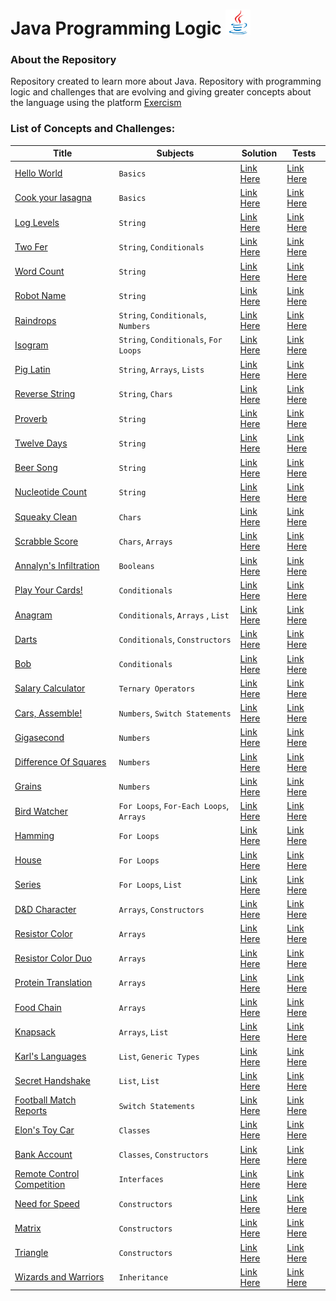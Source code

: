 # Java Programming Logic <img src="https://raw.githubusercontent.com/devicons/devicon/master/icons/java/java-original.svg" alt="java" width="40" height="40"/>

### About the Repository

Repository created to learn more about Java. Repository with programming logic and challenges that are evolving and 
giving greater concepts about the language using the platform [Exercism](https://exercism.org/) 

### List of Concepts and Challenges:

| Title                                                                                                             | Subjects                                | Solution                                                                                                                             | Tests                                                                                                                                            |
|-------------------------------------------------------------------------------------------------------------------|-----------------------------------------|--------------------------------------------------------------------------------------------------------------------------------------|--------------------------------------------------------------------------------------------------------------------------------------------------|
| [Hello World](https://github.com/CleuJunior/Java-Programming/tree/main/hello-world)                               | `Basics`                                | [Link Here](https://github.com/CleuJunior/Java-Programming/blob/main/hello-world/src/main/java/Greeter.java)                         | [Link Here](https://github.com/CleuJunior/Java-Programming/blob/main/hello-world/src/test/java/GreeterTest.java)                                 |
| [Cook your lasagna](https://github.com/CleuJunior/Java-Programming/tree/main/lasagna)                             | `Basics`                                | [Link Here](https://github.com/CleuJunior/Java-Programming/blob/main/lasagna/src/main/java/Lasagna.java)                             | [Link Here](https://github.com/CleuJunior/Java-Programming/blob/main/lasagna/src/test/java/LasagnaTest.java)                                     |
| [Log Levels](https://github.com/CleuJunior/Java-Programming/tree/main/log-levels)                                 | `String`                                | [Link Here](https://github.com/CleuJunior/Java-Programming/blob/main/log-levels/src/main/java/LogLevels.java)                        | [Link Here](https://github.com/CleuJunior/Java-Programming/blob/main/log-levels/src/test/java/LogLevelsTest.java)                                |
| [Two Fer](https://github.com/CleuJunior/Java-Programming/tree/main/two-fer)                                       | `String`, `Conditionals`                | [Link Here](https://github.com/CleuJunior/Java-Programming/blob/main/two-fer/src/main/java/Twofer.java)                              | [Link Here](https://github.com/CleuJunior/Java-Programming/blob/main/two-fer/src/test/java/TwoferTest.java)                                      |
| [Word Count](https://github.com/CleuJunior/Java-Programming/tree/main/word-count)                                 | `String`                                | [Link Here](https://github.com/CleuJunior/Java-Programming/blob/main/word-count/src/main/java/WordCount.java)                        | [Link Here](https://github.com/CleuJunior/Java-Programming/blob/main/word-count/src/test/java/WordCountTest.java)                                |
| [Robot Name](https://github.com/CleuJunior/Java-Programming/tree/main/robot-name)                                 | `String`                                | [Link Here](https://github.com/CleuJunior/Java-Programming/blob/main/robot-name/src/main/java/Robot.java)                            | [Link Here](https://github.com/CleuJunior/Java-Programming/blob/main/robot-name/src/test/java/RobotTest.java)                                    |
| [Raindrops](https://github.com/CleuJunior/Java-Programming/tree/main/raindrops)                                   | `String`, `Conditionals`, `Numbers`     | [Link Here](https://github.com/CleuJunior/Java-Programming/blob/main/raindrops/src/main/java/RaindropConverter.java)                 | [Link Here](https://github.com/CleuJunior/Java-Programming/blob/main/raindrops/src/test/java/RaindropConverterTest.java)                         |
| [Isogram](https://github.com/CleuJunior/Java-Programming/tree/main/isogram)                                       | `String`, `Conditionals`, `For Loops`   | [Link Here](https://github.com/CleuJunior/Java-Programming/blob/main/isogram/src/main/java/IsogramChecker.java)                      | [Link Here](https://github.com/CleuJunior/Java-Programming/blob/main/isogram/src/test/java/IsogramCheckerTest.java)                              |
| [Pig Latin](https://github.com/CleuJunior/Java-Programming/tree/main/isogram)                                     | `String`, `Arrays`, `Lists`             | [Link Here](https://github.com/CleuJunior/Java-Programming/blob/main/isogram/src/main/java/IsogramChecker.java)                      | [Link Here](https://github.com/CleuJunior/Java-Programming/blob/main/isogram/src/test/java/IsogramCheckerTest.java)                              |
| [Reverse String  ](https://github.com/CleuJunior/Java-Programming/tree/main/reverse-string)                       | `String`, `Chars`                       | [Link Here](https://github.com/CleuJunior/Java-Programming/tree/main/reverse-string/src/main/java)                                   | [Link Here](https://github.com/CleuJunior/Java-Programming/tree/main/reverse-string/src/test/java)                                               |
| [Proverb](https://github.com/CleuJunior/Java-Programming/tree/main/proverb)                                       | `String`                                | [Link Here](https://github.com/CleuJunior/Java-Programming/blob/main/proverb/src/main/java/Proverb.java)                             | [Link Here](https://github.com/CleuJunior/Java-Programming/blob/main/proverb/src/test/java/ProverbTest.java)                                     |
| [Twelve Days](https://github.com/CleuJunior/Java-Programming/tree/main/twelve-days)                               | `String`                                | [Link Here](https://github.com/CleuJunior/Java-Programming/tree/main/twelve-days/src/main/java)                                      | [Link Here](https://github.com/CleuJunior/Java-Programming/tree/main/twelve-days/src/test/java)                                                  |
| [Beer Song](https://github.com/CleuJunior/Java-Programming/tree/main/beer-song)                                   | `String`                                | [Link Here](https://github.com/CleuJunior/Java-Programming/blob/main/beer-song/src/main/java/BeerSong.java)                          | [Link Here](https://github.com/CleuJunior/Java-Programming/blob/main/beer-song/src/test/java/BeerSongTest.java)                                  |
| [Nucleotide Count](https://github.com/CleuJunior/Java-Programming/tree/main/nucleotide-count)                     | `String`                                | [Link Here](https://github.com/CleuJunior/Java-Programming/blob/main/nucleotide-count/src/main/java/NucleotideCounter.java)          | [Link Here](https://github.com/CleuJunior/Java-Programming/blob/main/nucleotide-count/src/test/java/NucleotideCounterTest.java)                  |
| [Squeaky Clean](https://github.com/CleuJunior/Java-Programming/tree/main/squeaky-clean)                           | `Chars`                                 | [Link Here](https://github.com/CleuJunior/Java-Programming/blob/main/squeaky-clean/src/main/java/SqueakyClean.java)                  | [Link Here](https://github.com/CleuJunior/Java-Programming/blob/main/squeaky-clean/src/test/java/SqueakyCleanTest.java)                          |
| [Scrabble Score](https://github.com/CleuJunior/Java-Programming/tree/main/scrabble-score)                         | `Chars`,  `Arrays`                      | [Link Here](https://github.com/CleuJunior/Java-Programming/blob/main/scrabble-score/src/main/java/Scrabble.java)                     | [Link Here](https://github.com/CleuJunior/Java-Programming/blob/main/scrabble-score/src/test/java/ScrabbleScoreTest.java)                        |
| [Annalyn's Infiltration](https://github.com/CleuJunior/Java-Programming/tree/main/annalyns-infiltration)          | `Booleans`                              | [Link Here](https://github.com/CleuJunior/Java-Programming/blob/main/annalyns-infiltration/src/main/java/AnnalynsInfiltration.java)  | [Link Here](https://github.com/CleuJunior/Java-Programming/blob/main/annalyns-infiltration/src/test/java/AnnalynsInfiltrationTest.java)          |
| [Play Your Cards!](https://github.com/CleuJunior/Java-Programming/tree/main/blackjack)                            | `Conditionals`                          | [Link Here](https://github.com/CleuJunior/Java-Programming/blob/main/blackjack/src/main/java/Blackjack.java)                         | [Link Here](https://github.com/CleuJunior/Java-Programming/blob/main/blackjack/src/test/java/BlackjackTest.java)                                 |
| [Anagram](https://github.com/CleuJunior/Java-Programming/tree/main/anagram)                                       | `Conditionals`, `Arrays`  , `List`      | [Link Here](https://github.com/CleuJunior/Java-Programming/blob/main/anagram/src/main/java/Anagram.java)                             | [Link Here](https://github.com/CleuJunior/Java-Programming/blob/main/anagram/src/test/java/AnagramTest.java)                                     |
| [Darts](https://github.com/CleuJunior/Java-Programming/tree/main/darts)                                           | `Conditionals`, `Constructors`          | [Link Here](https://github.com/CleuJunior/Java-Programming/blob/main/darts/src/main/java/Darts.java)                                 | [Link Here](https://github.com/CleuJunior/Java-Programming/blob/main/darts/src/test/java/DartsTest.java)                                         |
| [Bob](https://github.com/CleuJunior/Java-Programming/tree/main/bob)                                               | `Conditionals`                          | [Link Here](https://github.com/CleuJunior/Java-Programming/blob/main/bob/src/main/java/Bob.java)                                     | [Link Here](https://github.com/CleuJunior/Java-Programming/blob/main/bob/src/test/java/BobTest.java)                                             |
| [Salary Calculator](https://github.com/CleuJunior/Java-Programming/tree/main/salary-calculator)                   | `Ternary Operators`                     | [Link Here](https://github.com/CleuJunior/Java-Programming/blob/main/salary-calculator/src/main/java/SalaryCalculator.java)          | [Link Here](https://github.com/CleuJunior/Java-Programming/blob/main/salary-calculator/src/test/java/SalaryCalculatorTest.java)                  |
| [Cars, Assemble!](https://github.com/CleuJunior/Java-Programming/tree/main/cars-assemble)                         | `Numbers`, `Switch Statements`          | [Link Here](https://github.com/CleuJunior/Java-Programming/blob/main/cars-assemble/src/main/java/CarsAssemble.java)                  | [Link Here](https://github.com/CleuJunior/Java-Programming/blob/main/cars-assemble/src/test/java/CarsAssembleTest.java)                          |
| [Gigasecond](https://github.com/CleuJunior/Java-Programming/tree/main/gigasecond)                                 | `Numbers`                               | [Link Here](https://github.com/CleuJunior/Java-Programming/blob/main/gigasecond/src/main/java/Gigasecond.java)                       | [Link Here](https://github.com/CleuJunior/Java-Programming/blob/main/gigasecond/src/test/java/GigasecondTest.java)                               |
| [Difference Of Squares](https://github.com/CleuJunior/Java-Programming/tree/main/difference-of-squares)           | `Numbers`                               | [Link Here](https://github.com/CleuJunior/Java-Programming/tree/main/difference-of-squares)                                          | [Link Here](https://github.com/CleuJunior/Java-Programming/blob/main/difference-of-squares/src/test/java/DifferenceOfSquaresCalculatorTest.java) |
| [Grains](https://github.com/CleuJunior/Java-Programming/tree/main/grains)                                         | `Numbers`                               | [Link Here](https://github.com/CleuJunior/Java-Programming/blob/main/grains/src/main/java/Grains.java)                               | [Link Here](https://github.com/CleuJunior/Java-Programming/blob/main/grains/src/test/java/GrainsTest.java)                                       |
| [Bird Watcher](https://github.com/CleuJunior/Java-Programming/tree/main/bird-watcher)                             | `For Loops`, `For-Each Loops`, `Arrays` | [Link Here](https://github.com/CleuJunior/Java-Programming/blob/main/bird-watcher/src/main/java/BirdWatcher.java)                    | [Link Here](https://github.com/CleuJunior/Java-Programming/blob/main/bird-watcher/src/test/java/BirdWatcherTest.java)                            |
| [Hamming](https://github.com/CleuJunior/Java-Programming/tree/main/hamming)                                       | `For Loops`                             | [Link Here](https://github.com/CleuJunior/Java-Programming/blob/main/hamming/src/main/java/Hamming.java)                             | [Link Here](https://github.com/CleuJunior/Java-Programming/blob/main/hamming/src/test/java/HammingTest.java)                                     |
| [House](https://github.com/CleuJunior/Java-Programming/tree/main/house)                                           | `For Loops`                             | [Link Here](https://github.com/CleuJunior/Java-Programming/blob/main/house/src/main/java/House.java)                                 | [Link Here](https://github.com/CleuJunior/Java-Programming/blob/main/house/src/test/java/HouseTest.java)                                         |
| [Series](https://github.com/CleuJunior/Java-Programming/tree/main/series)                                         | `For Loops`, `List`                     | [Link Here](https://github.com/CleuJunior/Java-Programming/blob/main/series/src/main/java/Series.java)                               | [Link Here](https://github.com/CleuJunior/Java-Programming/blob/main/series/src/test/java/SeriesTest.java)                                       |
| [D&D Character](https://github.com/CleuJunior/Java-Programming/tree/main/dnd-character)                           | `Arrays`, `Constructors`                | [Link Here](https://github.com/CleuJunior/Java-Programming/blob/main/dnd-character/src/main/java/DnDCharacter.java)                  | [Link Here](https://github.com/CleuJunior/Java-Programming/blob/main/dnd-character/src/test/java/DnDCharacterTest.java)                          |
| [Resistor Color](https://github.com/CleuJunior/Java-Programming/tree/main/resistor-color)                         | `Arrays`                                | [Link Here](https://github.com/CleuJunior/Java-Programming/blob/main/resistor-color/src/main/java/ResistorColor.java)                | [Link Here](https://github.com/CleuJunior/Java-Programming/blob/main/resistor-color/src/test/java/ResistorColorTest.java)                        |
| [Resistor Color Duo](https://github.com/CleuJunior/Java-Programming/tree/main/resistor-color-duo)                 | `Arrays`                                | [Link Here](https://github.com/CleuJunior/Java-Programming/blob/main/resistor-color-duo/src/main/java/ResistorColorDuo.java)         | [Link Here](https://github.com/CleuJunior/Java-Programming/blob/main/resistor-color-duo/src/test/java/ResistorColorDuoTest.java)                 |
| [Protein Translation](https://github.com/CleuJunior/Java-Programming/tree/main/protein-translation)               | `Arrays`                                | [Link Here](https://github.com/CleuJunior/Java-Programming/blob/main/protein-translation/src/main/java/ProteinTranslator.java)       | [Link Here](https://github.com/CleuJunior/Java-Programming/blob/main/protein-translation/src/test/java/ProteinTranslatorTest.java)               |
| [Food Chain](https://github.com/CleuJunior/Java-Programming/tree/main/food-chain)                                 | `Arrays`                                | [Link Here](https://github.com/CleuJunior/Java-Programming/blob/main/food-chain/src/main/java/FoodChain.java)                        | [Link Here](https://github.com/CleuJunior/Java-Programming/blob/main/food-chain/src/test/java/FoodChainTest.java)                                |
| [Knapsack](https://github.com/CleuJunior/Java-Programming/tree/main/knapsack)                                     | `Arrays`, `List`                        | [Link Here](https://github.com/CleuJunior/Java-Programming/blob/main/knapsack/src/main/java/Knapsack.java)                           | [Link Here](https://github.com/CleuJunior/Java-Programming/blob/main/knapsack/src/test/java/KnapsackTest.java)                                   |
| [Karl's Languages](https://github.com/CleuJunior/Java-Programming/tree/main/karls-languages)                      | `List`, `Generic Types`                 | [Link Here](https://github.com/CleuJunior/Java-Programming/blob/main/karls-languages/src/main/java/LanguageList.java)                | [Link Here](https://github.com/CleuJunior/Java-Programming/blob/main/karls-languages/src/test/java/LanguageListTest.java)                        |
| [Secret Handshake](https://github.com/CleuJunior/Java-Programming/tree/main/secret-handshake)                     | `List`, `List`                          | [Link Here](https://github.com/CleuJunior/Java-Programming/blob/main/secret-handshake/src/main/java/HandshakeCalculator.java)        | [Link Here](https://github.com/CleuJunior/Java-Programming/blob/main/secret-handshake/src/test/java/HandshakeCalculatorTest.java)                |
| [Football Match Reports](https://github.com/CleuJunior/Java-Programming/tree/main/football-match-reports)         | `Switch Statements`                     | [Link Here](https://github.com/CleuJunior/Java-Programming/blob/main/football-match-reports/src/main/java/FootballMatchReports.java) | [Link Here](https://github.com/CleuJunior/Java-Programming/blob/main/football-match-reports/src/test/java/FootballMatchReportsTest.java)         |
| [Elon's Toy Car](https://github.com/CleuJunior/Java-Programming/tree/main/elons-toy-car)                          | `Classes`                               | [Link Here](https://github.com/CleuJunior/Java-Programming/blob/main/elons-toy-car/src/main/java/ElonsToyCar.java)                   | [Link Here](https://github.com/CleuJunior/Java-Programming/blob/main/elons-toy-car/src/test/java/ElonsToyCarTest.java)                           |
| [Bank Account](https://github.com/CleuJunior/Java-Programming/tree/main/bank-account)                             | `Classes`,  `Constructors`              | [Link Here](https://github.com/CleuJunior/Java-Programming/blob/main/bank-account/src/main/java/BankAccount.java)                    | [Link Here](https://github.com/CleuJunior/Java-Programming/blob/main/bank-account/src/test/java/BankAccountTest.java)                            |
| [Remote Control Competition](https://github.com/CleuJunior/Java-Programming/tree/main/remote-control-competition) | `Interfaces`                            | [Link Here](https://github.com/CleuJunior/Java-Programming/tree/main/remote-control-competition/src/main/java)                       | [Link Here](https://github.com/CleuJunior/Java-Programming/blob/main/remote-control-competition/src/test/java/RemoteControlCarTest.java)         |
| [Need for Speed](https://github.com/CleuJunior/Java-Programming/tree/main/need-for-speed)                         | `Constructors`                          | [Link Here](https://github.com/CleuJunior/Java-Programming/blob/main/need-for-speed/src/main/java/NeedForSpeed.java)                 | [Link Here](https://github.com/CleuJunior/Java-Programming/blob/main/need-for-speed/src/test/java/NeedForSpeedTest.java)                         |
| [Matrix](https://github.com/CleuJunior/Java-Programming/tree/main/matrix)                                         | `Constructors`                          | [Link Here](https://github.com/CleuJunior/Java-Programming/blob/main/matrix/src/main/java/Matrix.java)                               | [Link Here](https://github.com/CleuJunior/Java-Programming/blob/main/matrix/src/test/java/MatrixTest.java)                                       |
| [Triangle](https://github.com/CleuJunior/Java-Programming/tree/main/triangle)                                     | `Constructors`                          | [Link Here](https://github.com/CleuJunior/Java-Programming/blob/main/triangle/src/main/java/Triangle.java)                           | [Link Here](https://github.com/CleuJunior/Java-Programming/blob/main/triangle/src/test/java/TriangleTest.java)                                   |
| [Wizards and Warriors](https://github.com/CleuJunior/Java-Programming/tree/main/wizards-and-warriors)             | `Inheritance`                           | [Link Here](https://github.com/CleuJunior/Java-Programming/blob/main/wizards-and-warriors/src/main/java/Fighter.java)                | [Link Here](https://github.com/CleuJunior/Java-Programming/blob/main/wizards-and-warriors/src/test/java/FighterTest.java)                        |